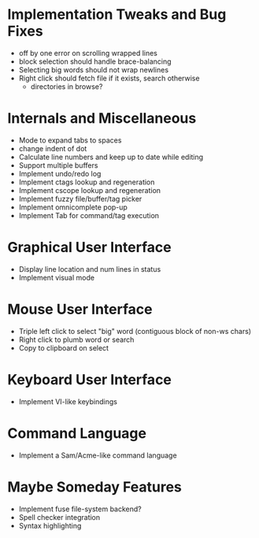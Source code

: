 # Implementation Tweaks and Bug Fixes
* off by one error on scrolling wrapped lines
* block selection should handle brace-balancing
* Selecting big words should not wrap newlines
* Right click should fetch file if it exists, search otherwise
    * directories in browse?

# Internals and Miscellaneous

* Mode to expand tabs to spaces
* change indent of dot
* Calculate line numbers and keep up to date while editing
* Support multiple buffers
* Implement undo/redo log
* Implement ctags lookup and regeneration
* Implement cscope lookup and regeneration
* Implement fuzzy file/buffer/tag picker
* Implement omnicomplete pop-up
* Implement Tab for command/tag execution

# Graphical User Interface

* Display line location and num lines in status
* Implement visual mode

# Mouse User Interface

* Triple left click to select "big" word (contiguous block of non-ws chars)
* Right click to plumb word or search
* Copy to clipboard on select

# Keyboard User Interface

* Implement VI-like keybindings

# Command Language

* Implement a Sam/Acme-like command language

# Maybe Someday Features

* Implement fuse file-system backend?
* Spell checker integration
* Syntax highlighting

